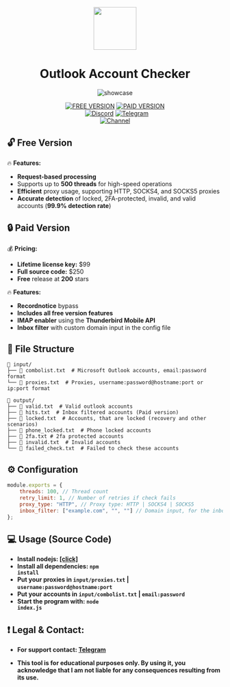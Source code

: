 <div id="header" align="center">
  <img src="https://i.ibb.co/dJ1rh03/microsoft-logo.png" width="100"/> 
</div>

<div id="title" align="center">

  # Outlook Account Checker
</div>

<div id="title" align="center">
  

![showcase](https://github.com/user-attachments/assets/d68cbed8-112d-48fc-b766-9256468a9595)


<p align="center">

  [![FREE VERSION](https://img.shields.io/badge/FREE%20VERSION-%23FF0000.svg?style=for-the-badge&logo=YouTube&logoColor=white)](https://youtube.com)
  [![PAID VERSION](https://img.shields.io/badge/PAID%20VERSION-%23FF0000.svg?style=for-the-badge&logo=YouTube&logoColor=white)](https://youtube.com)
  <br>
  &nbsp;&nbsp;[![Discord](https://img.shields.io/badge/Discord-%235865F2.svg?style=for-the-badge&logo=discord&logoColor=white)](https://discord.gg/sm38JmvVey)
  [![Telegram](https://img.shields.io/badge/Telegram-2CA5E0?style=for-the-badge&logo=telegram&logoColor=white)](https://t.me/etherialdev)
  <br>
  [![Channel](https://img.shields.io/badge/Channel-2CA5E0?style=for-the-badge&logo=telegram&logoColor=white)](https://t.me/etherialhub)
</p>



</div>

## 🔓 Free Version  
🔥 **Features:** 
- **Request-based processing**
- Supports up to **500 threads** for high-speed operations
- **Efficient** proxy usage, supporting HTTP, SOCKS4, and SOCKS5 proxies
- **Accurate detection** of locked, 2FA-protected, invalid, and valid accounts (**99.9% detection rate**)

## 🔒 Paid Version  
💰 **Pricing:**  
- **Lifetime license key:** $99  
- **Full source code:** $250  
- **Free** release at **200** stars

🔥 **Features:** 
- **Recordnotice** bypass
- **Includes all free version features**  
- **IMAP enabler** using the **Thunderbird Mobile API**  
- **Inbox filter** with custom domain input in the config file

## 📑 File Structure

```
📁 input/
├── 📄 combolist.txt  # Microsoft Outlook accounts, email:password format
└── 📄 proxies.txt  # Proxies, username:password@hostname:port or ip:port format

📁 output/
├── 📄 valid.txt  # Valid outlook accounts
├── 📄 hits.txt  # Inbox filtered accounts (Paid version)
├── 📄 locked.txt  # Accounts, that are locked (recovery and other scenarios)
├── 📄 phone_locked.txt  # Phone locked accounts
├── 📄 2fa.txt # 2fa protected accounts
├── 📄 invalid.txt  # Invalid accounts
└── 📄 failed_check.txt  # Failed to check these accounts
```
## ⚙️ Configuration
```js
module.exports = {
    threads: 100, // Thread count
    retry_limit: 1, // Number of retries if check fails
    proxy_type: "HTTP", // Proxy type: HTTP | SOCKS4 | SOCKS5
    inbox_filter: ["example.com", "", ""] // Domain input, for the inbox filter
};

```

## 💻 Usage (Source Code)
  - **Install nodejs: [[click]](https://nodejs.org/en/download/prebuilt-installer)**
  - **Install all dependencies: <code>npm install</code>**
  - **Put your proxies in <code>input/proxies.txt</code> | <code>username:password@hostname:port</code>**
  - **Put your accounts in <code>input/combolist.txt</code> | <code>email:password</code>**
  - **Start the program with: <code>node index.js</code>**

## ❗ Legal & Contact:
  
  - **For support contact: [Telegram](https://t.me/etherialdev)**

  - **This tool is for educational purposes only. By using it, you acknowledge that I am not liable for any consequences resulting from its use.**

